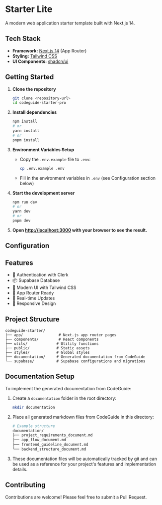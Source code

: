 # Starter Lite

A modern web application starter template built with Next.js 14.

## Tech Stack

- **Framework:** [Next.js 14](https://nextjs.org/) (App Router)
- **Styling:** [Tailwind CSS](https://tailwindcss.com/)
- **UI Components:** [shadcn/ui](https://ui.shadcn.com/)

## Getting Started

1. **Clone the repository**
   ```bash
   git clone <repository-url>
   cd codeguide-starter-pro
   ```

2. **Install dependencies**
   ```bash
   npm install
   # or
   yarn install
   # or
   pnpm install
   ```

3. **Environment Variables Setup**
   - Copy the `.env.example` file to `.env`:
     ```bash
     cp .env.example .env
     ```
   - Fill in the environment variables in `.env` (see Configuration section below)

4. **Start the development server**
   ```bash
   npm run dev
   # or
   yarn dev
   # or
   pnpm dev
   ```

5. **Open [http://localhost:3000](http://localhost:3000) with your browser to see the result.**

## Configuration

## Features

- 🔐 Authentication with Clerk
- 📦 Supabase Database
- 🎨 Modern UI with Tailwind CSS
- 🚀 App Router Ready
- 🔄 Real-time Updates
- 📱 Responsive Design

## Project Structure

```
codeguide-starter/
├── app/                # Next.js app router pages
├── components/         # React components
├── utils/             # Utility functions
├── public/            # Static assets
├── styles/            # Global styles
├── documentation/     # Generated documentation from CodeGuide
└── supabase/          # Supabase configurations and migrations
```

## Documentation Setup

To implement the generated documentation from CodeGuide:

1. Create a `documentation` folder in the root directory:
   ```bash
   mkdir documentation
   ```

2. Place all generated markdown files from CodeGuide in this directory:
   ```bash
   # Example structure
   documentation/
   ├── project_requirements_document.md             
   ├── app_flow_document.md
   ├── frontend_guideline_document.md
   └── backend_structure_document.md
   ```

3. These documentation files will be automatically tracked by git and can be used as a reference for your project's features and implementation details.

## Contributing

Contributions are welcome! Please feel free to submit a Pull Request.
